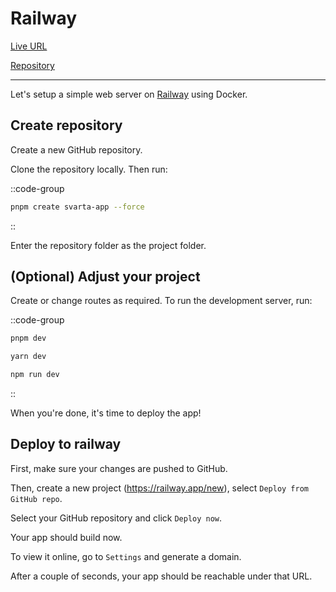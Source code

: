 # Railway

[Live URL](https://hellosvarta.up.railway.app/)

[Repository](https://github.com/svartajs/svarta/tree/main/examples/minimal-railway-docker)

---

Let's setup a simple web server on [Railway](https://railway.app/) using Docker.

## Create repository

Create a new GitHub repository.

Clone the repository locally. Then run:

::code-group

```bash [terminal]
pnpm create svarta-app --force
```

::

Enter the repository folder as the project folder.

## (Optional) Adjust your project

Create or change routes as required. To run the development server, run:

::code-group

```bash [pnpm]
pnpm dev
```

```bash [yarn]
yarn dev
```

```bash [npm]
npm run dev
```

::

When you're done, it's time to deploy the app!

## Deploy to railway

First, make sure your changes are pushed to GitHub.

Then, create a new project (https://railway.app/new), select `Deploy from GitHub repo`.

Select your GitHub repository and click `Deploy now`.

Your app should build now.

To view it online, go to `Settings` and generate a domain.

After a couple of seconds, your app should be reachable under that URL.
